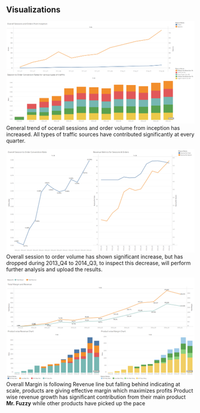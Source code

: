 ## Visualizations

![DB1](DB1.png)
General trend of ocerall sessions and order volume from inception has increased. All types of traffic sources have contributed significantly at every quarter.

![DB2](DB2.png)
Overall session to order volume has shown significant increase, but has dropped during 2013_Q4 to 2014_Q3, to inspect this decrease, will perform further analysis and upload the results.

![DB3](DB3.png)
Overall Margin is following Revenue line but falling behind indicating at scale, products are giving effective margin which maximizes profits
Product wise revenue growth has significant contribution from their main product **Mr. Fuzzy** while other products have picked up the pace


